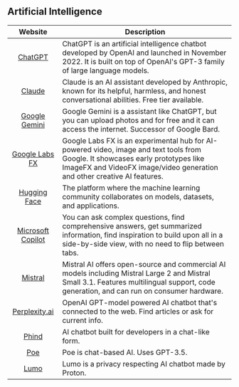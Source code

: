 ## Artificial Intelligence

| Website | Description |
|:-:|-|
| [ChatGPT](https://chatgpt.com) | ChatGPT is an artificial intelligence chatbot developed by OpenAI and launched in November 2022. It is built on top of OpenAI's GPT-3 family of large language models. |
| [Claude](https://claude.ai) | Claude is an AI assistant developed by Anthropic, known for its helpful, harmless, and honest conversational abilities. Free tier available. |
| [Google Gemini](https://gemini.google.com) | Google Gemini is a assistant like ChatGPT, but you can upload photos and for free and it can access the internet. Successor of Google Bard. |
| [Google Labs FX](https://labs.google/fx) | Google Labs FX is an experimental hub for AI-powered video, image and text tools from Google. It showcases early prototypes like ImageFX and VideoFX image/video generation and other creative AI features. |
| [Hugging Face](https://huggingface.co) | The platform where the machine learning community collaborates on models, datasets, and applications. |
| [Microsoft Copilot](https://copilot.microsoft.com) | You can ask complex questions, find comprehensive answers, get summarized information, find inspiration to build upon all in a side-by-side view, with no need to flip between tabs. |
| [Mistral](https://mistral.ai) | Mistral AI offers open-source and commercial AI models including Mistral Large 2 and Mistral Small 3.1. Features multilingual support, code generation, and can run on consumer hardware. |
| [Perplexity.ai](https://perplexity.ai) | OpenAI GPT-model powered AI chatbot that's connected to the web. Find articles or ask for current info. |
| [Phind](https://phind.com) | AI chatbot built for developers in a chat-like form. |
| [Poe](https://poe.com) | Poe is chat-based AI. Uses GPT-3.5. |
| [Lumo](https://lumo.proton.me) | Lumo is a privacy respecting AI chatbot made by Proton. |
